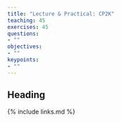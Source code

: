 ```yaml
---
title: "Lecture & Practical: CP2K"
teaching: 45
exercises: 45
questions: 
- ""
objectives:
- ""
keypoints:
- ""
---
```


## Heading


{% include links.md %}
